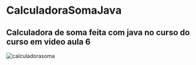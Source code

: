 # CalculadoraSomaJava
## Calculadora de soma feita com java no curso do curso em video aula 6

![calculadorasoma](https://user-images.githubusercontent.com/88678265/171783766-b7734eb3-1ff3-43b1-b531-f6579affb78c.png)
